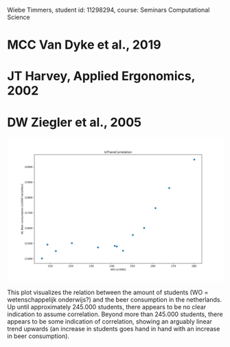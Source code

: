 <p>Wiebe Timmers, student id: 11298294, course: Seminars Computational Science</p>

<h1>MCC Van Dyke et al., 2019</h1>
<h1>JT Harvey, Applied Ergonomics, 2002</h1>
<h1>DW Ziegler et al., 2005</h1>

![image](istherecorrelation.jpg)

<p>This plot visualizes the relation between the amount of students (WO = wetenschappelijk onderwijs?) and the beer consumption in the netherlands. Up until approximately 245.000 students, there appears to be no clear indication to assume correlation. Beyond more than 245.000 students, there appears to be some indication of correlation, showing an arguably linear trend upwards (an increase in students goes hand in hand with an increase in beer consumption). </p>
